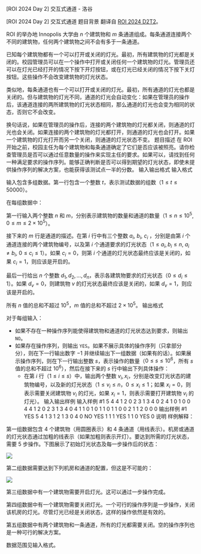 



[ROI 2024 Day 2] 交互式通道 - 洛谷














[ROI 2024 Day 2] 交互式通道
题目背景
翻译自 [ROI 2024 D2T2](https://neerc.ifmo.ru/school/archive/2023-2024/ru-olymp-roi-2024-day2.pdf)。

ROI 的举办地 Innopolis 大学由 $n$ 个建筑物和 $m$ 条通道组成。每条通道连接两个不同的建筑物，任何两个建筑物之间不会有多于一条通道。

已知每个建筑物都有一个可以打开或关闭的灯光。最初，所有建筑物的灯光都是关闭的。校园管理员可以在一个操作中打开或关闭任何一个建筑物的灯光。管理员还可以在灯光已经打开的情况下按下开灯按钮，或在灯光已经关闭的情况下按下关灯按钮。这些操作不会改变建筑物的灯光状态。

类似地，每条通道也有一个可以打开或关闭的灯光。最初，所有通道的灯光也都是关闭的。但与建筑物的灯光不同，通道的灯光会自动变化：如果在管理员的操作后，该通道连接的两所建筑物的灯光状态相同，那么通道的灯光也会变为相同的状态，否则它不会改变。

换句话说，如果在管理员的操作后，连接的两个建筑物的灯光都关闭，则通道的灯光也会关闭。如果连接的两个建筑物的灯光都打开，则通道的灯光也会打开。如果一个建筑物的灯光打开而另一个关闭，则通道的灯光状态不变。
题目描述
在 ROI 开始之前，校园主任为每个建筑物和每条通道确定了它们是否应该被照亮。请你检查管理员是否可以通过任意数量的操作来实现主任的要求。如果可以，请找到任何一种满足要求的操作序列。能够正确判断是否可以得到期望的灯光状态，即使未提供操作序列的解决方案，也能获得该测试点一半的分数。
输入输出格式
输入格式

输入包含多组数据。第一行包含一个整数 $t$，表示测试数据的组数（$1 \leq t \leq 50000$）。

在每组数据中：

第一行输入两个整数 $n$ 和 $m$，分别表示建筑物的数量和通道的数量（$1 \leq n \leq 10^5$, $0 \leq m \leq 2 \times 10^5$）。

接下来的 $m$ 行是通道的描述。在第 $i$ 行中有三个整数 $a_i$, $b_i$, $c_i$ ，分别是由第 $i$ 个通道连接的两个建筑物编号，以及第 $i$ 个通道要求的灯光状态（$1 \leq a_i, b_i \leq n$, $a_i \ne b_i$, $0 \leq c_i \leq 1$）。如果 $c_i = 0$，则第 $i$ 个通道的灯光状态最终应该是关闭的，如果 $c_i = 1$，则应该是开启的。

最后一行给出 $n$ 个整数 $d_1, d_2, \dots, d_n$，表示各建筑物要求的灯光状态（$0 \leq d_i \leq 1$）。如果 $d_v = 0$，则建筑物 $v$ 的灯光状态最终应该是关闭的，如果 $d_v = 1$，则应该是开启的。

所有 $n$ 值的总和不超过 $10^5$，$m$ 值的总和不超过 $2 \times 10^5$。
输出格式

对于每组输入：
- 如果不存在一种操作序列能使得建筑物和通道的灯光状态达到要求，则输出 `NO`。
- 如果存在操作序列，则输出 `YES`。如果不展示具体的操作序列（只拿部分分），则在下一行输出数字 $-1$ 并继续输出下一组数据（如果有的话）。如果展示操作序列，则在下一行输出整数 $s$，表示操作的数量（$0 \leq s \leq 10^6$，所有 $s$ 值的总和不超过 $10^6$），然后在接下来的 $s$ 行中输出下列具体操作：  
  - 在第 $i$ 行（$1 \leq i \leq s$）中，输出两个整数 $v_i,x_i$，分别是改变灯光状态的建筑物编号，以及新的灯光状态（$1 \leq v_i \leq n$，$0 \leq x_i \leq 1$；如果 $x_i = 0$，则表示需要关闭建筑物 $v_i$ 的灯光，如果 $x_i = 1$，则表示需要打开建筑物 $v_i$ 的灯光）。
输入输出样例
输入样例 #1
5
4 4
1 2 0
2 3 1
3 4 0
2 4 1
0 1 0 0
4 4
1 2 0
2 3 1
3 4 0
4 1 1
0 1 0 1
1 0
1
1 0
0
2 1
1 2 0
0 0
输出样例 #1
YES
5
4 1
3 1
2 1
3 0
4 0
NO
YES
1
1 1
YES
1
1 0
YES
0
说明
样例解释：

第一组数据包含 $4$ 个建筑物（用圆圈表示）和 $4$ 条通道（用线表示）。机房或通道的灯光状态通过加粗的线表示（如果加粗则表示开灯）。要达到所需的灯光状态，需要 $5$ 步操作。下图展示了初始灯光状态及每一步操作后的状态：

![](https://cdn.luogu.com.cn/upload/image_hosting/0cssyxju.png)

第二组数据需要达到下列机房和通道的配置，但这是不可能的：

![](https://cdn.luogu.com.cn/upload/image_hosting/x0ftqnxw.png)

第三组数据中有一个建筑物需要开启灯光。这可以通过一步操作完成。

第四组数据中有一个建筑物需要关闭灯光。一个可行的操作序列是一步操作，关闭该机房的灯光。尽管灯光已经是关闭状态，这样的操作依然是有效的。

第五组数据中有两个建筑物和一条通道，所有的灯光都需要关闭。空的操作序列也是一种可行的解决方案。

数据范围见输入格式。






